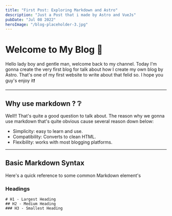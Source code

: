 ```yaml
---
title: "First Post: Exploring Markdown and Astro"
description: "Just a Post that i made by Astro and VueJs"
pubDate: "Jul 08 2022"
heroImage: "/blog-placeholder-3.jpg"
---
```


# Welcome to My Blog 💩

Hello lady boy and gentle man, welcome back to my channel. Today I'm gonna create the very first blog for talk about how I create my own blog by Astro. That's one of my first website to write about that felid so. I hope you guy's enjoy it❗

---

## Why use markdown ? ❔

Well!! That's quite a good question to talk about. The reason why we gonna use markdown that's quite obvious cause several reason down below:

- Simplicity: easy to learn and use.
- Compatibility: Converts to clean HTML.
- Flexibility: works with most blogging platforms.

---

## Basic Markdown Syntax

Here's a quick reference to some common Markdown element's

### Headings

```code
# H1 - Largest Heading
## H2 - Medium Heading
### H3 - Smallest Heading
```
